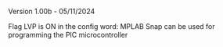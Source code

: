 Version 1.00b - 05/11/2024

Flag LVP is ON in the config word: MPLAB Snap can be used for programming the PIC microcontroller